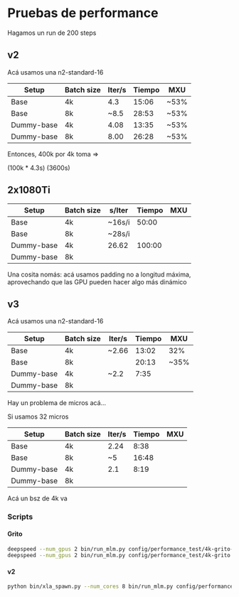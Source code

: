 # Pruebas de performance

Hagamos un run de 200 steps

## v2

Acá usamos una n2-standard-16

|Setup         | Batch size  | Iter/s    | Tiempo | MXU   |
|--------------|-------------|-----------|--------|-------|
| Base         |   4k        |  4.3      | 15:06  | ~53%  |
| Base         |   8k        | ~8.5      | 28:53  | ~53%  |
| Dummy-base   |   4k        |  4.08     | 13:35  | ~53%  |
| Dummy-base   |   8k        |  8.00     | 26:28  | ~53%  |


Entonces, 400k por 4k toma =>

(100k * 4.3s) (3600s)

## 2x1080Ti

|Setup         | Batch size  | s/Iter    | Tiempo | MXU   |
|--------------|-------------|-----------|--------|-------|
| Base         |   4k        | ~16s/i    | 50:00  |       |
| Base         |   8k        | ~28s/i    |        |       |
| Dummy-base   |   4k        | 26.62     | 100:00 |       |
| Dummy-base   |   8k        |           |        |       |

Una cosita nomás: acá usamos padding no a longitud máxima, aprovechando que las GPU pueden hacer algo más dinámico

## v3

Acá usamos una n2-standard-16

|Setup         | Batch size  | Iter/s    | Tiempo | MXU   |
|--------------|-------------|-----------|--------|-------|
| Base         |   4k        | ~2.66     | 13:02  | 32%   |
| Base         |   8k        |           | 20:13  |~35%   |
| Dummy-base   |   4k        |~2.2       | 7:35   |       |
| Dummy-base   |   8k        |           |        |       |



Hay un problema de micros acá...

Si usamos 32 micros

|Setup         | Batch size  | Iter/s    | Tiempo | MXU   |
|--------------|-------------|-----------|--------|-------|
| Base         |   4k        | 2.24      |  8:38  |       |
| Base         |   8k        | ~5        |  16:48 |       |
| Dummy-base   |   4k        | 2.1       |  8:19  |       |
| Dummy-base   |   8k        |           |        |       |

Acá un bsz de 4k va


### Scripts

#### Grito

```bash
deepspeed --num_gpus 2 bin/run_mlm.py config/performance_test/4k-grito-dummy.json
deepspeed --num_gpus 2 bin/run_mlm.py config/performance_test/4k-grito.json
```

#### v2

```bash
python bin/xla_spawn.py --num_cores 8 bin/run_mlm.py config/performance_test/4k-v2.json
```
